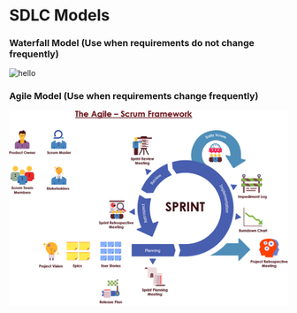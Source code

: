 # SDLC Models

### Waterfall Model (Use when requirements do not change frequently)

![hello](https://project-management.com/wp-content/uploads/2020/05/waterfall-project-management-banner.png)

### Agile Model (Use when requirements change frequently)

![Agile](/resources/lecture-01/sdlc/img/agile.png)
